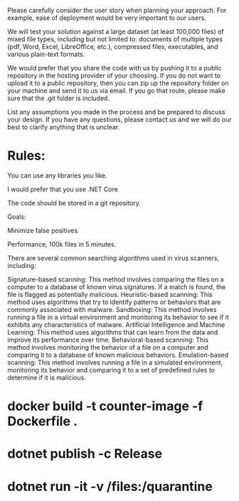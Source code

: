 Please carefully consider the user story when planning your approach. For example, ease of deployment would be very important to our users.  
 
We will test your solution against a large dataset (at least 100,000 files) of mixed file types, including but not limited to: documents of multiple types (pdf, Word, Excel, LibreOffice, etc.), compressed files, executables, and various plain-text formats.  
 
We would prefer that you share the code with us by pushing it to a public repository in the hosting provider of your choosing. If you do not want to upload it to a public repository, then you can zip up the repository folder on your machine and send it to us via email. If you go that route, please make sure that the .git folder is included.  
 
List any assumptions you made in the process and be prepared to discuss your design. If you have any questions, please contact us and we will do our best to clarify anything that is unclear.  
 
# Rules:  
 
You can use any libraries you like.  
 
I would prefer that you use .NET Core
 
The code should be stored in a git repository. 
 
Goals:  
 
Minimize false positives.  
 
Performance, 100k files in 5 minutes.  
 


There are several common searching algorithms used in virus scanners, including:

Signature-based scanning: This method involves comparing the files on a computer to a database of known virus signatures. If a match is found, the file is flagged as potentially malicious.
Heuristic-based scanning: This method uses algorithms that try to identify patterns or behaviors that are commonly associated with malware.
Sandboxing: This method involves running a file in a virtual environment and monitoring its behavior to see if it exhibits any characteristics of malware.
Artificial Intelligence and Machine Learning: This method uses algorithms that can learn from the data and improve its performance over time.
Behavioral-based scanning: This method involves monitoring the behavior of a file on a computer and comparing it to a database of known malicious behaviors.
Emulation-based scanning: This method involves running a file in a simulated environment, monitoring its behavior and comparing it to a set of predefined rules to determine if it is malicious.


# docker build -t counter-image -f Dockerfile .
# dotnet publish -c Release
# dotnet run -it -v /files:/quarantine